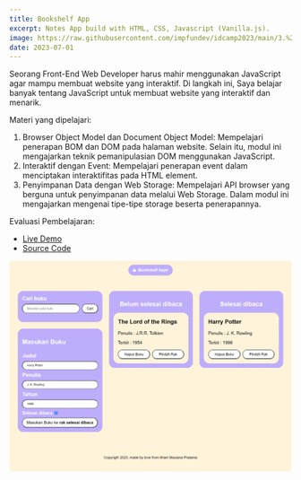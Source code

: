```yaml
---
title: Bookshelf App
excerpt: Notes App build with HTML, CSS, Javascript (Vanilla.js).
image: https://raw.githubusercontent.com/impfundev/idcamp2023/main/3.%20Dasar%20Frontend%20Web/IDCamp2023-2.png
date: 2023-07-01
---
```


Seorang Front-End Web Developer harus mahir menggunakan JavaScript agar mampu membuat website yang interaktif. Di langkah ini, Saya belajar banyak tentang JavaScript untuk membuat website yang interaktif dan menarik.

Materi yang dipelajari:

1. Browser Object Model dan Document Object Model: Mempelajari penerapan BOM dan DOM pada halaman website. Selain itu, modul ini mengajarkan teknik pemanipulasian DOM menggunakan JavaScript.
2. Interaktif dengan Event: Mempelajari penerapan event dalam menciptakan interaktifitas pada HTML element.
3. Penyimpanan Data dengan Web Storage: Mempelajari API browser yang berguna untuk penyimpanan data melalui Web Storage. Dalam modul ini mengajarkan mengenai tipe-tipe storage beserta penerapannya.

Evaluasi Pembelajaran:

- [Live Demo](https://idcamp2023-basicfrontend.vercel.app/)
- [Source Code](https://github.com/impfundev/idcamp2023/tree/main/3.%20Dasar%20Frontend%20Web/Bookshelf%20Apps)

![Screenshoot-2](https://raw.githubusercontent.com/impfundev/idcamp2023/main/3.%20Dasar%20Frontend%20Web/IDCamp2023-2.png)

